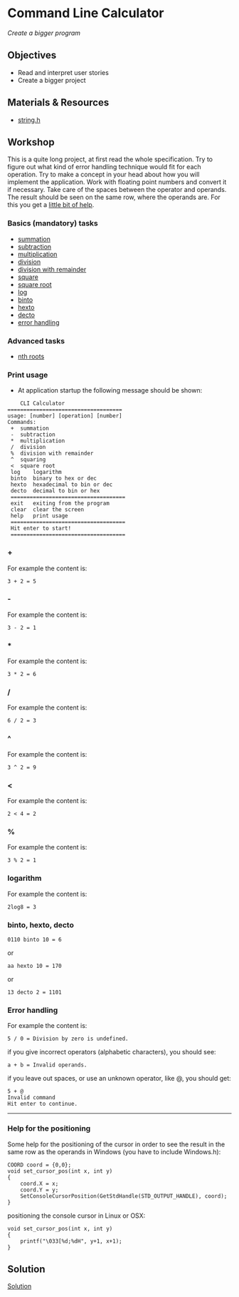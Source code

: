 # Command Line Calculator
*Create a bigger program*

## Objectives
 - Read and interpret user stories
 - Create a bigger project


## Materials & Resources

- [string.h](https://www.tutorialspoint.com/c_standard_library/string_h.htm)

## Workshop
This is a quite long project, at first read the whole specification. Try to figure out what kind of error handling technique would fit for each operation. Try to make a concept in your head about how you will implement the application. Work with floating point numbers and convert it if necessary. Take care of the spaces between the operator and operands. The result should be seen on the same row, where the operands are. For this you get a [little bit of help](#Help-for-the-positioning).

### Basics (mandatory) tasks
- [summation](#+)
- [subtraction](#-)
- [multiplication](#*)
- [division](#/)
- [division with remainder](#%)
- [square](#^)
- [square root](#<)
- [log](#logarithm)
- [binto](#binto,-hexto,-decto)
- [hexto](#binto,-hexto,-decto)
- [decto](#binto,-hexto,-decto)
- [error handling](#Error-handling)

### Advanced tasks
- [nth roots](https://en.wikipedia.org/wiki/Nth_root)

### Print usage
 - At application startup the following message should be shown:

```
	CLI Calculator
====================================
usage: [number] [operation] [number]
Commands:
 +	summation
 -	subtraction
 *	multiplication
 /	division
 %	division with remainder
 ^	squaring
 <	square root
 log	logarithm
 binto	binary to hex or dec
 hexto	hexadecimal to bin or dec
 decto	decimal to bin or hex
 ====================================
 exit	exiting from the program
 clear	clear the screen
 help	print usage
 ====================================
 Hit enter to start!
 ====================================
 ```

### +

For example the content is:

```
3 + 2 = 5
```

### -


For example the content is:

```
3 - 2 = 1
```

### *

For example the content is:

```
3 * 2 = 6
```

### /

For example the content is:

```
6 / 2 = 3
```

### ^

For example the content is:

```
3 ^ 2 = 9
```

### <

For example the content is:

```
2 < 4 = 2
```

### %

For example the content is:

```
3 % 2 = 1
```

### logarithm

For example the content is:

```
2log8 = 3
```


### binto, hexto, decto
```
0110 binto 10 = 6
```
or
```
aa hexto 10 = 170
```
or
```
13 decto 2 = 1101
```


### Error handling

For example the content is:

```
5 / 0 = Division by zero is undefined.
```
if you give incorrect operators (alphabetic characters), you should see:
```
a + b = Invalid operands.
```
if you leave out spaces, or use an unknown operator, like @, you should get:
```
5 + @
Invalid command
Hit enter to continue.
```
---
### Help for the positioning

Some help for the positioning of the cursor in order to see the result in the same row as the operands in Windows (you have to include Windows.h):
```
COORD coord = {0,0};
void set_cursor_pos(int x, int y)
{
	coord.X = x;
	coord.Y = y;
	SetConsoleCursorPosition(GetStdHandle(STD_OUTPUT_HANDLE), coord);
}
```

positioning the console cursor in Linux or OSX:
```
void set_cursor_pos(int x, int y)
{
	printf("\033[%d;%dH", y+1, x+1);
}
```


## Solution
[Solution](#)
